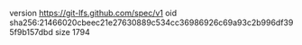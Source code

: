 version https://git-lfs.github.com/spec/v1
oid sha256:21466020cbeec21e27630889c534cc36986926c69a93c2b996df395f9b157dbd
size 1794
